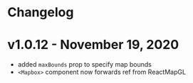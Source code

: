 # Changelog

# v1.0.12 - November 19, 2020

- added `maxBounds` prop to specify map bounds
- `<Mapbox>` component now forwards ref from ReactMapGL

